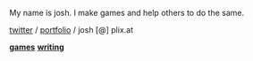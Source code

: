 My name is josh. I make games and help others to do the same.

[twitter](https://twitter.com/wombatstuff) / [portfolio](https://www.google.com) / josh [@] plix.at


**[games](games)**
**[writing](writing)**
